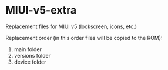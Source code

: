 MIUI-v5-extra
=============

Replacement files for MIUI v5 (lockscreen, icons, etc.)

Replacement order (in this order files will be copied to the ROM):
1. main folder
2. versions folder
3. device folder